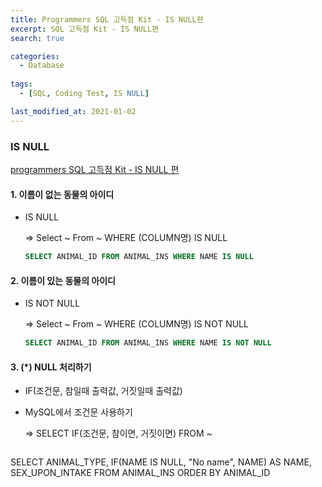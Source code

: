 ```yaml
---
title: Programmers SQL 고득점 Kit - IS NULL편
excerpt: SQL 고득점 Kit - IS NULL편
search: true

categories:
  - Database
  
tags: 
  - [SQL, Coding Test, IS NULL]

last_modified_at: 2021-01-02
---
```




### IS NULL

[programmers SQL 고득점 Kit - IS NULL 편](https://programmers.co.kr/learn/courses/30/parts/17045)

#### 1. 이름이 없는 동물의 아이디

- IS NULL

  => Select ~ From ~ WHERE (COLUMN명) IS NULL 

  ```sql
  SELECT ANIMAL_ID FROM ANIMAL_INS WHERE NAME IS NULL
  ```

  

#### 2. 이름이 있는 동물의 아이디

- IS NOT NULL

  => Select ~ From ~ WHERE (COLUMN명) IS NOT NULL 

  ```sql
  SELECT ANIMAL_ID FROM ANIMAL_INS WHERE NAME IS NOT NULL
  ```

  

#### 3. (*) NULL 처리하기

- IF(조건문, 참일때 출력값, 거짓일때 출력값)

- MySQL에서 조건문 사용하기

  => SELECT IF(조건문, 참이면, 거짓이면) FROM ~

  ```sql
SELECT ANIMAL_TYPE, IF(NAME IS NULL, "No name", NAME) AS NAME, SEX_UPON_INTAKE FROM ANIMAL_INS ORDER BY ANIMAL_ID
  ```
